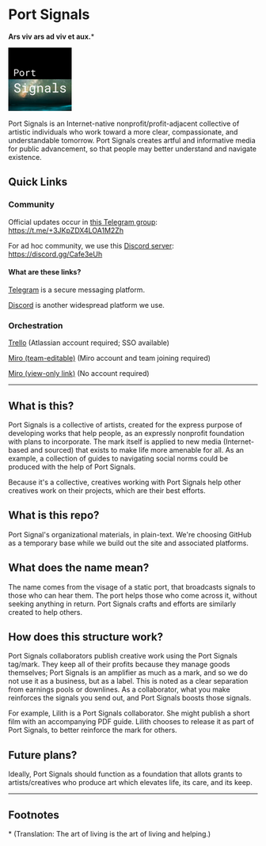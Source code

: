 # Port Signals

**Ars viv ars ad viv et aux.**\*

![Port Signals](https://github.com/justlilith/PortSignals/blob/main/images/official-mark/128x128/on%20black.png)

Port Signals is an Internet-native nonprofit/profit-adjacent collective of artistic individuals who work toward a more clear, compassionate, and understandable tomorrow. Port Signals creates artful and informative media for public advancement, so that people may better understand and navigate existence.

## Quick Links

### Community

Official updates occur in [this Telegram group](https://t.me/+3JKpZDX4LOA1M2Zh): https://t.me/+3JKpZDX4LOA1M2Zh

For ad hoc community, we use this [Discord server](https://discord.gg/Cafe3eUh): https://discord.gg/Cafe3eUh

#### What are these links?

[Telegram](https://telegram.org/) is a secure messaging platform.

[Discord](https://discord.com/download) is another widespread platform we use.

### Orchestration

[Trello](https://trello.com/b/AGZhfgAV/port-signals-active-tasks) (Atlassian account required; SSO available)

[Miro (team-editable)](https://miro.com/welcomeonboard/c0szUmFUaVY4MTZkMXFHZ0Z6V0pWQWJkNXNTYlpjR2FlR0dncTFaYnhtY1lhWFZ1eDlBUllSalJObUdPTnZQQXwzNDU4NzY0NTE1ODA2NzI2NjEzfDI=?share_link_id=511981378964) (Miro account and team joining required)

[Miro (view-only link)](https://miro.com/app/board/uXjVN7WXKS0=/?share_link_id=915338007962) (No account required)

____

## What is this?

Port Signals is a collective of artists, created for the express purpose of developing works that help people, as an expressly nonprofit foundation with plans to incorporate. The mark itself is applied to new media (Internet-based and sourced) that exists to make life more amenable for all. As an example, a collection of guides to navigating social norms could be produced with the help of Port Signals.

Because it's a collective, creatives working with Port Signals help other creatives work on their projects, which are their best efforts.

## What is this repo?

Port Signal's organizational materials, in plain-text. We're choosing GitHub as a temporary base while we build out the site and associated platforms.

## What does the name mean?

The name comes from the visage of a static port, that broadcasts signals to those who can hear them. The port helps those who come across it, without seeking anything in return. Port Signals crafts and efforts are similarly created to help others.

## How does this structure work?

Port Signals collaborators publish creative work using the Port Signals tag/mark. They keep all of their profits because they manage goods themselves; Port Signals is an amplifier as much as a mark, and so we do not use it as a business, but as a label. This is noted as a clear separation from earnings pools or downlines. As a collaborator, what you make reinforces the signals you send out, and Port Signals boosts those signals.

For example, Lilith is a Port Signals collaborator. She might publish a short film with an accompanying PDF guide. Lilith chooses to release it as part of Port Signals, to better reinforce the mark for others.

## Future plans?

Ideally, Port Signals should function as a foundation that allots grants to artists/creatives who produce art which elevates life, its care, and its keep.

____

## Footnotes

\* (Translation: The art of living is the art of living and helping.)